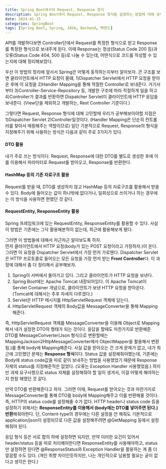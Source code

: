```yaml
---
title: Spring Boot에서의 Request, Response 형식
description: Spring Boot에서 Request, Response 형식을 설정하는 방법에 대해 공부해보았다.
date: 2024-01-15
categories: SpringBoot
tags: [Spring Boot, Spring, JAVA, Backend, 백엔드]
---
```


API를 개발하다보면 Controller단에서 Request를 특정한 형식으로 받고 Response를 특정한 형식으로 보내주게 된다. 이때 Response는 정상(Status Code 200 등)과 오류(Status Code 404, 500 등)로 나눌 수 있는데, 어떤식으로 코드를 작성할 수 있는지에 대해 정리해보았다.

우선 이 방법의 정리에 앞서서 Spring은 어떻게 동작하는지부터 알아보자. 큰 구조를 보면 클라이언트에서 HTTP 요청이 올떄, 1)Dispatcher Servlet에서 HTTP 요청을 받아온 후에 이 요청을 2)Handler Mapping을 통해 적절한 Controller로 보내준다. 거기서부터 3)Controller-Service-Repository 등, 개발한 구조에 따라 적절하게 일을 하고 4)Controller가 결과를 반환하면 Dispatcher Servlet이 클라이언트에 HTTP 응답을 보내준다. (View단을 제외하고 개발하는, Rest Controller 기준이다.)

그렇다면 Request, Response 형식에 대해 고민할때 우리가 공부해보아야할 지점은 1)Dispatcher Servlet 2)Controller일것이다. (Handler Mapping은 단순히 컨트롤러를 찾아서 매핑해주는 역할이므로) 일단 기본적으로 Request, Response의 형식을 지정해주기 위해 사용하는 방식은 다음과 같이 주로 3가지가 있다.

#### DTO 활용
내가 주로 쓰는 방식이다. Request, Response에 대한 DTO를 별도로 생성한 후에 이를 이용해서 파라미터로 Request를 받아오고, Response를 반환한다. 

#### HashMap 등의 기존 자료구조 활용
Request를 받을 때, DTO를 생성하지 않고 HashMap 등의 자료구조를 활용해서 받을 수 있다. Body에 들어오는 값이 하나밖에 없다거나, 일회성으로 쓰이거나 하는 경우에는 이 방식을 사용하면 편했던 것 같다.

#### RequestEntity, ResponseEntity 활용
Spring 프레임워크에 있는 RequestEntity, ResponseEntity를 활용할 수 있다. 사실 이 방법은 기존에는 그닥 활용해본적이 없는데, 최근에 활용해보게 됐다.

그러면 이 방법들에 대해서 차근차근 알아보도록 하자.  
먼저 클라이언트에서 HTTP 요청(body가 있는 POST 요청이라고 가정하자.)이 온다. 그러면 이 요청을 Dispatcher Servlet에서 가장 먼저 가로챈다. Dispatcher Servlet은 HTTP 프로토콜로 들어오는 모든 요청을 가장 먼저 받는 **Front Controller**다. 이 과정에 대해서 좀 더 정리해서 공부해보자.

1. Spring이 서버에서 돌아가고 있다. 그리고 클라이언트가 HTTP 요청을 보낸다.
2. Spring Boot에는 Apache Tomcat 내장되어있다. 이 Apache Tomcat이 Servlet Container 개념으로, 클라이언트가 보낸 HTTP 요청을 받아온다. (Tomcat에 대해서는 추후 자세히 다루겠다.)
3. Servlet은 HTTP 메시지를 HttpServletRequest 객체에 담는다.
4. HttpServletRequest 객체의 Body값을 MessageConverter을 통해 Mapping해준다.

즉, HttpServletRequest 객체를 MessageConverter을 이용해 Object로 Mapping해서 내가 설정한 DTO의 형태가 되는 것이다. 응답을 할때도 마찬가지로 반환해준 DTO를 MessageConverter(Json 형식으로 변환할때는 MappingJackson2HttpMessageConverter에서 ObjectMapper을 활용해서 변환됨.)를 통해 body에 Mapping해준다. 사실 값을 받아오는 건 크게 문제가 없고, 내가 최근에 고민했던 문제는 **Response 형식**이다. Status 값을 설정해줘야했는데, 기존에는 Body에 status code값을 따로 같이 보내주는 방법을 사용했었기 때문에 Response 자체의 status를 지정해준적은 없었다. (오류는 Exception Handler 사용했었음.) 하지만 과제 요구사항으로 status 자체를 설정해줘야 할 일이 생겨서, 이걸 어떻게 해야하는지 한참 헤맸던 것 같다.

만약 DTO를 반환해준다고 하자. 그러면 이때, Request를 받아오는 것과 마찬가지로 MessageConverter를 통해 DTO를 body에 Mapping해주고 이를 반환해줄 것이다. 즉, HTTP의 status code를 설정해줄 수가 없다. HTTP header나 status code 등을 설정하기 위해서는 **ResponseEntity를 이용해서 (body에는 DTO를 넣어주면 된다.) 반환**해줘야한다. 단, Content-type의 경우에는 다른 설정을 안 해줘도 기본적으로 application/json이 설정되므로 다른 값을 설정해주려면 @GetMapping 등에서 설정해줘야 된다.

응답 형식 등은 서로 합의 하에 설정하면 되지만, 만약 이러한 요건이 있어서 header/status 등을 따로 처리해야한다면 ResponseEntity를 사용해야하고, status만 설정하면 된다면 @ResponseStatus와 Exception Handler을 활용하는 게 좀 더 깔끔할 수도 있다. (개인 취향 차이인듯하지만, 나는 개인적으로 남용할 필요는 굳이 없다고 생각은 한다.)